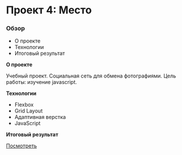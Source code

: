 # Проект 4: Место

### Обзор
* О проекте
* Технологии
* Итоговый результат

**О проекте**

Учебный проект. Социальная сеть для обмена фотографиями.
Цель работы: изучение javascript.


**Технологии**

* Flexbox
* Grid Layout
* Адаптивная верстка
* JavaScript


**Итоговый результат**

[Посмотреть](https://shevviakov.github.io/mesto-react/index.html)
